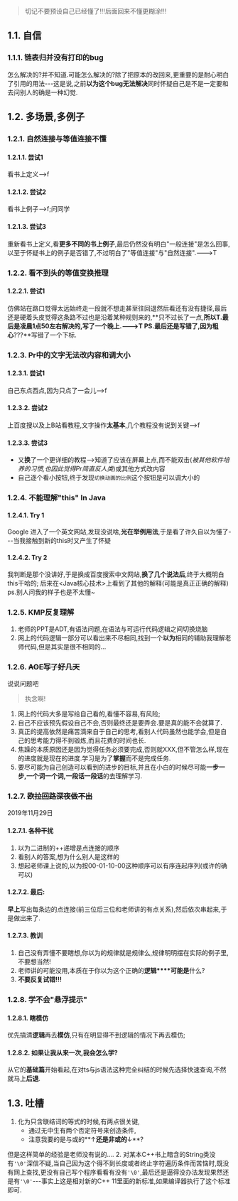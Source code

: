 

>切记不要预设自己已经懂了!!!后面回来不懂更糊涂!!!

## 1.1. 自信
### 1.1.1. 链表归并没有打印的bug
怎么解决的?并不知道.可能怎么解决的?除了把原本的改回来,更重要的是耐心明白了引用的用法---这是说,之前**以为这个bug无法解决**同时怀疑自己是不是一定要和去问别人的确是一种幻觉.
## 1.2. 多场景,多例子
### 1.2.1. 自然连接与等值连接不懂
#### 1.2.1.1. 尝试1
看书上定义-->f
#### 1.2.1.2. 尝试2
看书上例子-->f;问同学
#### 1.2.1.3. 尝试3
重新看书上定义,看**更多不同的书上例子**,最后仍然没有明白"一般连接"是怎么回事,以至于怀疑书上的例子是否错了,不过明白了"等值连接"与"自然连接".--->T
### 1.2.2. 看不到头的等值变换推理
#### 1.2.2.1. 尝试1
仿佛站在路口觉得太远始终走一段就不想走甚至往回退然后看还有没有捷径,最后还是硬着头皮觉得这条路不过也是沿着某种规则来的,**只不过长了一点,**所以T.最后是凌晨1点50左右解决的,写了一个晚上.--->T
PS.最后还是写错了,因为粗心**???**写错了一个下标.
### 1.2.3. Pr中的文字无法改内容和调大小
#### 1.2.3.1. 尝试1
自己东点西点,因为只点了一会儿-->f
#### 1.2.3.2. 尝试2
上百度搜以及上B站看教程,文字操作**太基本**,几个教程没有说到关键-->f
#### 1.2.3.3. 尝试3
- 又**换**了一个更详细的教程-->知道了应该在屏幕上点,而不能双击(*被其他软件培养的习惯,也因此觉得Pr简直反人类*)或其他方式改内容
- 自己逐个看小按钮,终于发现`切换动画的比例`这个按钮是可以调大小的
### 1.2.4. 不能理解"this" In Java
#### 1.2.4.1. Try 1
Google 进入了一个英文网站,发现没说啥,**光在举例用法**,于是看了许久自以为懂了---当我接触到新的this时又产生了怀疑
#### 1.2.4.2. Try 2
我判断是那个没讲好,于是换成百度搜索中文网站,**换了几个说法后**,终于大概明白this干哈的;
后来在<Java核心技术>上看到了其他的解释(可能是真正正确的解释)
ps.别人问我的样子也是不太懂~
### 1.2.5. KMP反复理解
1. 老师的PPT是ADT,有语法问题,在语法与可运行代码逻辑之间切换烧脑
2. 网上的代码逻辑一部分可以看出来不尽相同,找到一个**以为**相同的辅助我理解老师代码,但是其实是很不相同的...
### 1.2.6. ~~AOE写了好几天~~
说说问题吧
>执念啊!
1. 网上的代码大多是写给自己看的,看懂不容易,有风险;
2. 自己不应该预先假设自己不会,否则最终还是要弄会.要是真的能不会就算了.
3. 真正的提高依然是痛苦滴来自于自己的思考,看别人代码虽然也能学会,但是自己的思考能力得不到锻炼,而且花费的时间也长.
4. 焦躁的本质原因还是因为觉得任务必须要完成,否则就XXX,但不管怎么样,现在的进度就是现在的进度.学习是为了**掌握**而不是完成任务.
5. 要尽可能为自己创造可以看到的进步的目标,并且在小白的时候尽可能**一步一步,一个词一个词,一段话一段话**的去理解学习.
### 1.2.7. ~~欧拉回路深夜做不出~~
2019年11月29日
#### 1.2.7.1. ~~各种干扰~~
1. 以为二进制的++递增是点连接的顺序
2. 看别人的答案,想为什么别人是这样的
3. 想起老师课上说的,以为按00-01-10-00这种顺序可以有序连起序列(或许的确可以)
#### 1.2.7.2. 最后:
**早上**写出每条边的点连接(前三位后三位和老师讲的有点关系),然后依次串起来,于是做出来了.
#### 1.2.7.3. 教训
1. 自己没有弄懂不要瞎想,你以为的规律就是规律么,规律明明摆在实际的例子里,不要想当然!
2. 老师讲的可能没用,本质在于你以为这个正确的**逻辑****可能是**什么?
3. **不要反复试错!!!**
### 1.2.8. 学不会"悬浮提示"
#### 1.2.8.1. 瞎模仿
优先搞清**逻辑**再去**模仿**,只有在明显得不到逻辑的情况下再去模仿;

#### 1.2.8.2. 如果让我从来一次,我会怎么学?
从它的**基础篇**开始看起,在对ts与js语法这种完全纠结的时候先选择快速查询,不然就马上**后退**.


## 1.3. 吐槽
1. 化为只含联结词的等式的时候,有两点很关键,
    - 通过无中生有两个否定符号来创造条件,
    - 注意我要的是与或的**↑**还是非或的**↓**?

但是这样简单的经验是老师没有说的....
2. 对某本C++书上暗含的String类没有`'\0'`深信不疑,当自己因为这个得不到长度或者终止字符遍历条件而苦恼时,既没有网上查找,更没有自己写个程序看看有没有`'\0'`,最后还是逼得没办法发现果然还是有`'\0'`---事实上这是相对新的C++ 11里面的新标准,如果编译器执行了这个标准即可.
